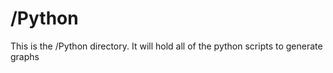 # /Python

This is the /Python directory. It will hold all of the python scripts to generate graphs
